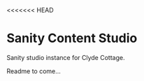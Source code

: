 <<<<<<< HEAD

# Sanity Content Studio

Sanity studio instance for Clyde Cottage.

Readme to come...
